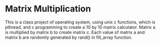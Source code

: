 # Matrix Multiplication
This is a class project of operating system, using unix c functions, which is pthread, and c programming to create a 10 by 10 matrix calculator. Matrix a is multiplied by matrix b to create matrix c. Each value of matrix a and matrix b are randomly generated by rand() in fill_array function. 
